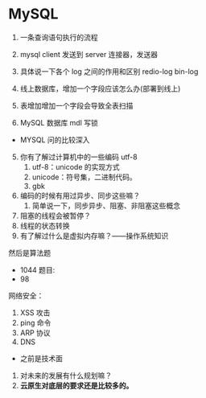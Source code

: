 # MySQL
1. 一条查询语句执行的流程
2. mysql client 发送到 server 连接器，发送器
3. 具体说一下各个 log 之间的作用和区别 redio-log bin-log


1. 线上数据库，增加一个字段应该怎么办(部署到线上)
2. 表增加增加一个字段会导致全表扫描
3. MySQL 数据库 mdl 写锁

- MYSQL 问的比较深入

5. 你有了解过计算机中的一些编码 utf-8
	1. utf-8：unicode 的实现方式
	2. unicode：符号集，二进制代码。
	3. gbk
6. 编码的时候有用过异步、同步这些嘛？
	1. 简单说一下，同步异步、阻塞、非阻塞这些概念
7. 阻塞的线程会被暂停？
8. 线程的状态转换
9. 有了解过什么是虚拟内存嘛？——操作系统知识

然后是算法题
- 1044 题目:
- 98 

网络安全：
1. XSS 攻击
2. ping 命令
3. ARP 协议
4. DNS

- 之前是技术面

1. 对未来的发展有什么规划嘛？
2. **云原生对底层的要求还是比较多的。**

